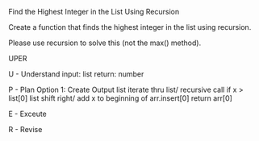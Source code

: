 Find the Highest Integer in the List Using Recursion

Create a function that finds the highest integer in the list using recursion.

Please use recursion to solve this (not the max() method).


UPER

U - Understand
input: list
return: number

P - Plan
Option 1:
Create Output list
iterate thru list/ recursive call
if x > list[0]
list shift right/ add x to beginning of arr.insert[0]
return arr[0]

E - Exceute

R - Revise 

